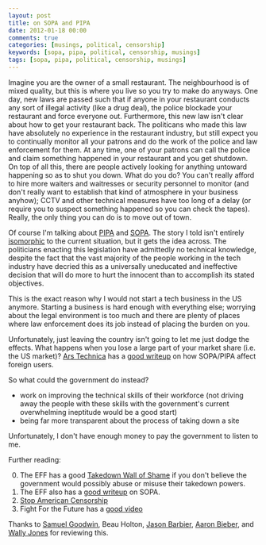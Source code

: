 ```yaml
---
layout: post
title: on SOPA and PIPA
date: 2012-01-18 00:00
comments: true
categories: [musings, political, censorship]
keywords: [sopa, pipa, political, censorship, musings]
tags: [sopa, pipa, political, censorship, musings]
---
```


Imagine you are the owner of a small restaurant. The neighbourhood is of mixed 
quality, but this is where you live so you try to make do anyways. One day, 
new laws are passed such that if anyone in your restaurant conducts any sort of 
illegal activity (like a drug deal), the police blockade your restaurant and 
force everyone out. Furthermore, this new law isn't clear about how to get your 
restaurant back. The politicans who made this law have absolutely no experience 
in the restaurant industry, but still expect you to continually monitor all your 
patrons and do the work of the police and law enforcement for them. At any time, 
one of your patrons can call the police and claim something happened in your 
restaurant and you get shutdown. On top of all this, there are people actively 
looking for anything untoward happening so as to shut you down. What do you 
do? You can't really afford to hire more waiters and waitresses or security 
personnel to monitor (and don't really want to establish that kind of atmosphere 
in your business anyhow); CCTV and other technical measures have too long of a 
delay (or require you to suspect something happened so you can check the tapes). 
Really, the only thing you can do is to move out of town.

Of course I'm talking about [PIPA](http://www.govtrack.us/congress/bill.xpd?bill=s112-968) 
and [SOPA](http://www.govtrack.us/congress/bill.xpd?bill=h112-3261). The story I 
told isn't entirely [isomorphic](http://en.wikipedia.org/wiki/G%C3%B6del%2C_Escher%2C_Bach)
to the current situation, but it gets the idea across. The 
politicians enacting this legislation have admittedly no technical knowledge, despite the 
fact that the vast majority of the people working in the tech industry have decried this 
as a universally uneducated and ineffective decision that will do more to hurt the innocent 
than to accomplish its stated objectives.

This is the exact reason why I would not start a tech business in the US anymore. 
Starting a business is hard enough with everything else; worrying about the legal 
environment is too much and there are plenty of places where law enforcement does 
its job instead of placing the burden on you.

Unfortunately, just leaving the country isn't going to let me just dodge the 
effects. What happens when you lose a large part of your market share (i.e. the
US market)? [Ars Technica](http://www.arstechnica.com) has a 
[good writeup](http://arstechnica.com/tech-policy/news/2012/01/what-does-sopa-mean-for-us-foreigners.ars)
on how SOPA/PIPA affect foreign users.

So what could the government do instead?

* work on improving the technical skills of their workforce (not driving away the people with these skills with the government's current overwhelming ineptitude would be a good start)   
* being far more transparent about the process of taking down a site

Unfortunately, I don't have enough money to pay the government to listen to me.

Further reading:

0. The EFF has a good [Takedown Wall of Shame](https://www.eff.org/takedowns) 
if you don't believe the government would possibly abuse or misuse their 
takedown powers.
0. The EFF also has a [good writeup](https://www.eff.org/deeplinks/2012/01/how-pipa-and-sopa-violate-white-house-principles-supporting-free-speech) on SOPA.
0. [Stop American Censorship](http://americancensorship.org/)
0. Fight For the Future has a [good video](http://fightforthefuture.org/pipa)

Thanks to [Samuel Goodwin](http://samuelgoodwin.tumblr.com), Beau Holton,
[Jason Barbier](https://twitter.com/#!/Slaughterhut), 
[Aaron Bieber](http://twitter.com/qb1t),
and [Wally Jones](http://twitter.com/imwally) for reviewing this.
